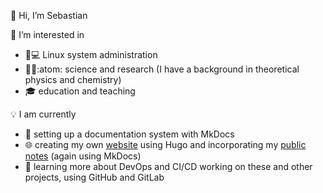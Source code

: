 👋 Hi, I’m Sebastian

👀 I’m interested in
- 🐧💻 Linux system administration
- 👨‍🔬:atom: science and research (I have a background in theoretical physics and chemistry)
- 🎓 education and teaching

💡 I am currently
- 📖 setting up a documentation system with MkDocs
- 🌐 creating my own [website](https://sebastianerfort.github.io/) using Hugo and incorporating my [public notes](https://sebastianerfort.github.io/notes/) (again using MkDocs)
- 🚀 learning more about DevOps and CI/CD working on these and other projects, using GitHub and GitLab

<!---
SebastianErfort/SebastianErfort is a ✨ special ✨ repository because its `README.md` (this file) appears on your GitHub profile.
You can click the Preview link to take a look at your changes.
--->
